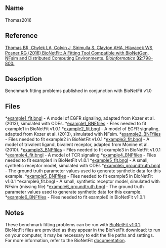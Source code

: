 ## Name
Thomas2016

## Reference
[Thomas BR, Chylek LA, Colvin J, Sirimulla S, Clayton AHA, Hlavacek WS, Posner RG (2016) BioNetFit: A Fitting Tool Compatible with BioNetGen, NFsim and Distributed Computing Environments. *Bioinformatics* **32**:798–800.](https://academic.oup.com/bioinformatics/article/32/5/798/1744500)

## Description
Benchmark fitting problems published in conjunction with BioNetFit v1.0

## Files
*[example1_fit.bngl](example1_fit.bngl) - A model of EGFR signaling, adapted from Kozer et al. (2013), simulated with ODEs.
*[example1_BNFfiles](example1_BNFfiles) - Files needed to fit example1 in BioNetFit v1.0.1
*[example2_fit.bngl](example2_fit.bngl) - A model of EGFR signaling, adapted from Kozer et al. (2013), simulated with NFsim.
*[example2_BNFfiles](example2_BNFfiles) - Files needed to fit example2 in BioNetFit v1.0.1
*[example3_fit.bngl](example3_fit.bngl) - A model of trivalent ligand, bivalent receptor, adapted from Monine et al. (2010). 
*[example3_BNFfiles](example3_BNFfiles) - Files needed to fit example3 in BioNetFit v1.0.1
*[example4_fit.bngl](example4_fit.bngl) - A model of TCR signaling 
*[example4_BNFfiles](example4_BNFfiles) - Files needed to fit example4 in BioNetFit v1.0.1
*[example5_fit.bngl](example5_fit.bngl) - A small, synthetic receptor model, simulated with ODEs
*[example5_groundtruth.bngl](example5_groundtruth.bngl) - The ground truth parameter values used to generate synthetic data for this example.
*[example5_BNFfiles](example5_BNFfiles) - Files needed to fit example5 in BioNetFit v1.0.1
*example6_fit.bngl - A small, synthetic receptor model, simulated with NFsim (missing file)
*[example6_groundtruth.bngl](example6_groundtruth.bngl) - The ground truth parameter values used to generate synthetic data for this example.
*[example6_BNFfiles](example6_BNFfiles) - Files needed to fit example6 in BioNetFit v1.0.1

## Notes

These benchmark fitting problems can be run with [BioNetFit v1.0.1](http://bionetfit.nau.edu/download.html). 
BioNetFit files are provided as they appear in the BioNetFit download; to run on your computer, it may be necessary to edit the file paths and settings. For more information, refer to the BioNetFit [documentation](http://bionetfit.nau.edu/support.html).
